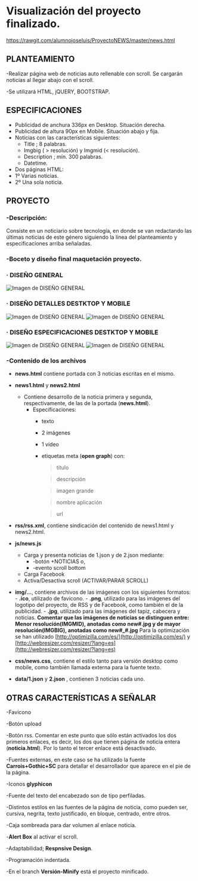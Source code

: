 # Visualización del proyecto finalizado.

https://rawgit.com/alumnojoseluis/ProyectoNEWS/master/news.html

## PLANTEAMIENTO

-Realizar página web de noticias auto rellenable con scroll. Se
cargarán noticias al llegar abajo con el scroll.

-Se utilizará HTML, jQUERY, BOOTSTRAP.

## ESPECIFICACIONES

- Publicidad de anchura 336px en Desktop. Situación derecha.
- Publicidad de altura 90px en Mobile. Situación abajo y fija.
- Noticias con las características siguientes:
    - Title ; 8 palabras.
    - Imgbig ( > resolución) y Imgmid (< resolución).
    - Description ; mín. 300 palabras.
    - Datetime.
- Dos páginas HTML:
 - 1º Varias noticias.
 - 2º Una sola noticia.

## PROYECTO

### -Descripción:

Consiste en un noticiario sobre tecnología, en donde se van
redactando las últimas noticias de este género siguiendo la línea del
planteamiento y especificaciones arriba señaladas.

### -Boceto y diseño final maquetación proyecto.

###  · DISEÑO GENERAL
![Imagen de DISEÑO GENERAL](img/D_general.jpg)

###  · DISEÑO DETALLES DESTKTOP Y MOBILE
![Imagen de DISEÑO GENERAL](img/D_detalleDesk.jpg)
![Imagen de DISEÑO GENERAL](img/D_detalleMobile.jpg)

###  · DISEÑO ESPECIFICACIONES DESTKTOP Y MOBILE
![Imagen de DISEÑO GENERAL](img/D_especificacionDesk.jpg)
![Imagen de DISEÑO GENERAL](img/D_especificacionMobile.jpg)


### -Contenido de los archivos

- **news.html** contiene portada con 3 noticias escritas en el
    mismo.
- **news1.html** y **news2.html**
    - Contiene desarrollo de la noticia primera y segunda,
    respectivamente, de las de la portada (**news.html**).
       - Especificaciones:
          - texto
          - 2 imágenes
          - 1 video
          - etiquetas meta (**open graph**) con:

              >título

              >descripción

              >imagen grande

              >nombre aplicación

              >url

- **rss/rss.xml**, contiene sindicación del contenido de news1.html
    y news2.html.
- **js/news.js**
    - Carga y presenta noticias de 1.json y de 2.json
    mediante:
       - -botón +NOTICIAS o,
       - -evento scroll bottom
    - Carga Facebook
    - Activa/Desactiva scroll (ACTIVAR/PARAR SCROLL)

- **img/...**, contiene archivos de las imágenes con los siguientes formatos:
      - **.ico**, utilizado de favicono.
      - **.png**, utilizado para las imágenes del logotipo del proyecto, de RSS y de Facebook, como también el de la publicidad.
      - **.jpg**, utilizado para las imágenes del tapiz, cabecera y noticias.
      **Comentar que las imágenes de noticias se distinguen entre:**
         **Menor resolución(IMGMID), anotadas como new#.jpg y de mayor resolución(IMGBIG), anotadas como new#_#.jpg**
         Para la optimización se han utilizado [http://optimizilla.com/es/](http://optimizilla.com/es/)
         y [http://webresizer.com/resizer/?lang=es](http://webresizer.com/resizer/?lang=es)

- **css/news.css**, contiene el estilo tanto para versión desktop
    como mobile, como también llamada externa para la fuente
    texto.
- **data/1.json** y **2.json** , contienen 3 noticias cada uno.

## OTRAS CARACTERÍSTICAS A SEÑALAR

-Favicono

-Botón upload

-Botón rss. Comentar en este punto que sólo están activados los
dos primeros enlaces, es decir, los dos que tienen página de noticia
entera (**noticia.html**). Por lo tanto el tercer enlace está desactivado.

-Fuentes externas, en este caso se ha utilizado la fuente
**Carrois+Gothic+SC** para detallar el desarrollador que aparece en
el pie de la página.

-Iconos **glyphicon**

-Fuente del texto del encabezado son de tipo perfiladas.

-Distintos estilos en las fuentes de la página de noticia, como
pueden ser, cursiva, negrita, texto justificado, en bloque, centrado,
entre otros.

-Caja sombreada para dar volumen al enlace noticia.

-**Alert Box** al activar el scroll.

-Adaptabilidad; **Respnsive Design**.

-Programación indentada.

-En el branch **Versión-Minify** está el proyecto minificado.
